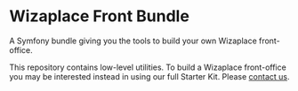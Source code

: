 # Wizaplace Front Bundle

A Symfony bundle giving you the tools to build your own Wizaplace front-office.

This repository contains low-level utilities. To build a Wizaplace front-office you may be interested instead in using our full Starter Kit. Please [contact us](https://www.wizaplace.com/).
